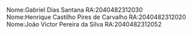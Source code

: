 Nome:Gabriel Dias Santana RA:2040482312030 <br/>
Nome:Henrique Castilho Pires de Carvalho RA:2040482312020 <br/>
Nome:João Victor Pereira da Silva RA:2040482312052
